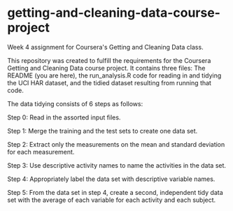 # getting-and-cleaning-data-course-project
Week 4 assignment for Coursera's Getting and Cleaning Data class.

This repository was created to fulfill the requirements for the Coursera Getting and Cleaning Data course project.  It contains three files:  The README (you are here), the run_analysis.R code for reading in and tidying the UCI HAR dataset, and the tidied dataset resulting from running that code.


The data tidying consists of 6 steps as follows:


Step 0: Read in the assorted input files.

Step 1: Merge the training and the test sets to create one data set.

Step 2: Extract only the measurements on the mean and standard deviation for each measurement.

Step 3: Use descriptive activity names to name the activities in the data set.

Step 4: Appropriately label the data set with descriptive variable names.

Step 5: From the data set in step 4, create a second, independent tidy data set with the average of each variable for each activity and each subject.
